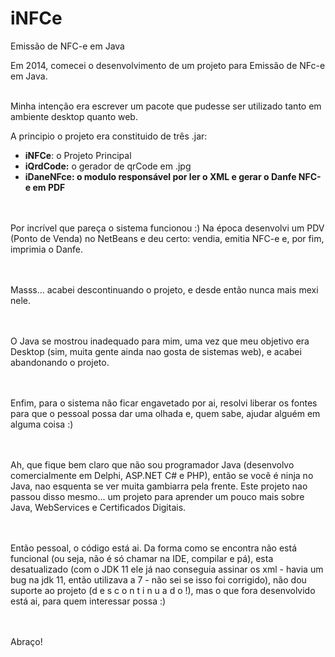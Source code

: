 ﻿# iNFCe
Emissão de NFC-e em Java

Em 2014, comecei o desenvolvimento de um projeto para Emissão de NFc-e em Java.<br><br>

Minha intenção era escrever um pacote que pudesse ser utilizado tanto em ambiente desktop quanto web.

A principio o projeto era constituido de três .jar:

<ul>
<li><b>iNFCe</b>: o Projeto Principal</li>
<li><b>iQrdCode:</b> o gerador de qrCode em .jpg</li>
<li><b>iDaneNFce: o modulo responsável por ler o XML e gerar o Danfe NFC-e em PDF</b></li>
</ul>

<br><br>
Por incrível que pareça o sistema funcionou :) Na época desenvolvi um PDV (Ponto de Venda) no NetBeans e deu certo: vendia, emitia NFC-e e, por fim, imprimia o Danfe.

<br><br>
Masss... acabei descontinuando o projeto, e desde então nunca mais mexi nele.

<br><br>
O Java se mostrou inadequado para mim, uma vez que meu objetivo era Desktop (sim, muita gente ainda nao gosta de sistemas web), e acabei abandonando o projeto.

<br><br>
Enfim, para o sistema não ficar engavetado por ai, resolvi liberar os fontes para que o pessoal possa dar uma olhada e, quem sabe, ajudar alguém em alguma coisa :)

<br><br>
Ah, que fique bem claro que não sou programador Java (desenvolvo comercialmente em Delphi, ASP.NET C# e PHP), então se você é ninja no Java, nao esquenta se ver muita gambiarra pela frente. Este projeto nao passou disso mesmo... um projeto para aprender um pouco mais sobre Java, WebServices e Certificados Digitais.

<br><br>
Então pessoal, o código está ai. Da forma como se encontra não está funcional (ou seja, não é só chamar na IDE, compilar e pá), esta desatualizado (com o JDK 11 ele já nao conseguia assinar os xml - havia um bug na jdk 11, então utilizava a 7 - não sei se isso foi corrigido), não dou suporte ao projeto (d e s c o n t i n u a d o !), mas o que fora desenvolvido está ai, para quem interessar possa :)

<br><br>
Abraço!
